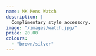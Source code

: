 ```yaml
---
name: MK Mens Watch
description: |
  Complimentary style accessory.
image: "/images/watch.jpg/"
price: 20.00
colours:
  - "brown/silver"
---
```


